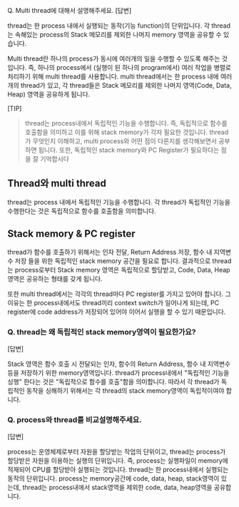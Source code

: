 Q. Multi thread에 대해서 설명해주세요.
[답변]

thread는 한 process 내에서 실행되는 동작(기능 function)의 단위입니다. 각 thread는 속해있는 process의 Stack 메모리를 제외한 나머지 memory 영역을 공유할 수 있습니다.

Multi thread란 하나의 process가 동시에 여러개의 일을 수행할 수 있도록 해주는 것입니다. 즉, 하나의 process에서 (실행이 된 하나의 program에서) 여러 작업을 병렬로 처리하기 위해 multi thread를 사용합니다.
multi thread에서는 한 process 내에 여러개의 thread가 있고, 각 thread들은 Stack 메모리를 제외한 나머지 영역(Code, Data, Heap) 영역을 공유하게 됩니다.

[TIP]

> thread는 process내에서 독립적인 기능을 수행합니다. 즉, 독립적으로 함수를 호출함을 의미하고 이를 위해 stack memory가 각자 필요한 것입니다. thread가 무엇인지 이해하고, multi process와 어떤 점이 다른지를 생각해보면서 공부하면 됩니다.
> 또한, 독립적인 stack memory와 PC Register가 필요하다는 점을 잘 기억합시다

## Thread와 multi thread

thread는 process 내에서 독립적인 기능을 수행합니다. 각 thread가 독립적인 기능을 수행한다는 것은 독립적으로 함수를 호출함을 의미합니다.

## Stack memory & PC register

thread가 함수를 호출하기 위해서는 인자 전달, Return Address 저장, 함수 내 지역변수 저장 들을 위한 독립적인 stack memory 공간을 필요로 합니다. 결과적으로 thread는 process로부터 Stack memory 영역은 독립적으로 할당받고, Code, Data, Heap 영역은 공유하는 형태를 갖게 됩니다.

또한 multi thread에서는 각각의 thread마다 PC register를 가지고 있어야 합니다. 그 이유는 한 process내에서도 thread끼리 context switch가 일어나게 되는데, PC register에 code address가 저장되어 있어야 이어서 실행을 할 수 있기 때문입니다.

### Q. thread는 왜 독립적인 stack memory영역이 필요한가요?

[답변]

Stack 영역은 함수 호출 시 전달되는 인자, 함수의 Return Address, 함수 내 지역변수 등을 저장하기 위한 memory영역입니다. thread가 process내에서 "독립적인 기능을 싱행" 한다는 것은 "독립적으로 함수를 호출"함을 의미합니다. 따라서 각 thread가 독립적인 동작을 싱해하기 위해서는 각 thread의 stack memory영역이 독립적이여야 합니다.

### Q. process와 thread를 비교설명해주세요.

[답변]

process는 운영체제로부터 자원을 할당받는 작업의 단위이고, thread는 process가 할당받은 자원을 이용하는 실행의 단위입니다. 즉, process는 실행파일이 memory에 적재되어 CPU를 할당받아 실행되는 것입니다. thread는 한 process내에서 실행되는 동작의 단위입니다.
process는 memory공간에 code, data, heap, stack영역이 있는데, thread는 process내에서 stack영역을 제외한 code, data, heap영역을 공유합니다.
